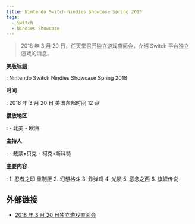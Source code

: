```yaml
---
title: Nintendo Switch Nindies Showcase Spring 2018
tags:
  - Switch
  - Nindies Showcase
---
```


> 2018 年 3 月 20 日，任天堂召开独立游戏直面会，介绍 Switch 平台独立游戏的消息。

**美版标题**

:   Nintendo Switch Nindies Showcase Spring 2018

**时间**

:   2018 年 3 月 20 日 美国东部时间 12 点

**播放地区**

:   - 北美
    - 欧洲

**主持人**

:   - 戴蒙•贝克
    - 柯克•斯科特

**主要内容**

:   1. 忍者之印 重制版
    2. 幻想格斗
    3. 炸弹鸡
    4. 光陨
    5. 恶念之西
    6. 旗帜传说

## 外部链接

- [2018 年 3 月 20 日独立游戏直面会](https://www.bilibili.com/video/BV1yA411j7sz/)
